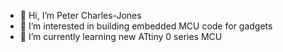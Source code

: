 - 👋 Hi, I’m Peter Charles-Jones
- 👀 I’m interested in building embedded MCU code for gadgets
- 🌱 I’m currently learning new ATtiny 0 series MCU 

<!---
PeterCharlesJones/PeterCharlesJones is a ✨ special ✨ repository because its `README.md` (this file) appears on your GitHub profile.
You can click the Preview link to take a look at your changes.
--->
